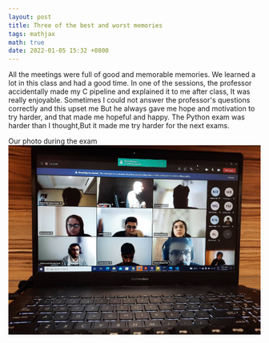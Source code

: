 ```yaml
---
layout: post
title: Three of the best and worst memories
tags: mathjax
math: true
date: 2022-01-05 15:32 +0800
---
```

All the meetings were full of good and memorable memories. We learned a lot in this class and had a good time. In one of the sessions, the professor accidentally made my C pipeline and explained it to me after class, It was really enjoyable.
Sometimes I could not answer the professor's questions correctly and this upset me
But he always gave me hope and motivation to try harder, and that made me hopeful and happy.
The Python exam was harder than I thought,But it made me try harder for the next exams.


Our photo during the exam
![name](/assets/images/class.jpeg)